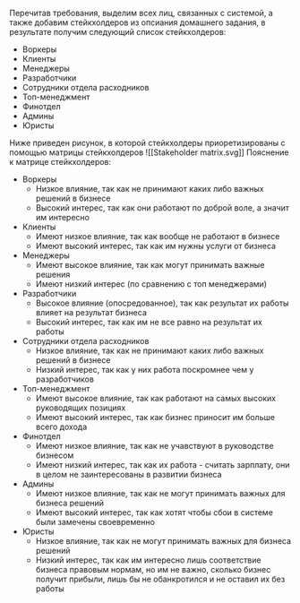 Перечитав требования, выделим всех лиц, связанных с системой, а также добавим стейкхолдеров из опсиания домашнего задания, в результате получим следующий список стейкхолдеров:
- Воркеры
- Клиенты
- Менеджеры
- Разработчики
- Сотрудники отдела расходников
- Топ-менеджмент
- Финотдел
- Админы
- Юристы

Ниже приведен рисунок, в которой стейкхолдеры приоретизированы с помощью матрицы стейкхолдеров
![[Stakeholder matrix.svg]]
Пояснение к матрице стейкхолдеров:
- Воркеры
  - Низкое влияние, так как не принимают каких либо важных решений в бизнесе
  - Высокий интерес, так как они работают по доброй воле, а значит им интересно
- Клиенты
  - Имеют низкое влияние, так как вообще не работают в бизнесе
  - Имеют высокий интерес, так как им нужны услуги от бизнеса
- Менеджеры
  - Имеют высокое влияние, так как могут принимать важные решения
  - Имеют низкий интерес (по сравнению с топ менеджерами)
- Разработчики
  - Высокое влияние (опосредованное), так как результат их работы влияет на результат бизнеса
  - Высокий интерес, так как им не все равно на результат их работы
- Сотрудники отдела расходников
  - Низкое влияние, так как не принимают каких либо важных решений в бизнесе
  - Низкий интерес, так как у них работа поскромнее чем у разработчиков
- Топ-менеджмент
  - Имеют высокое влияние, так как работают на самых высоких руководящих позициях
  - Имеют высокий интерес, так как бизнес приносит им больше всего дохода
- Финотдел
  - Имеют низкое влияние, так как не учавствуют в руководстве бизнесом
  - Имеют низкий интерес, так как их работа - считать зарплату, они в целом не заинтересованы в развитии бизнеса
- Админы
  - Имеют низкое влияние, так как не могут принимать важных для бизнеса решений
  - Имеют высокий интерес, так как хотят чтобы сбои в системе были замечены своевременно
- Юристы
  - Низкое влияние, так как не могут принимать важных для бизнеса решений
  - Низкий интерес, так как им интересно лишь соответствие бизнеса правовым нормам, но им не важно, сколько бизнес получит прибыли, лишь бы не обанкротился и не оставил их без работы
